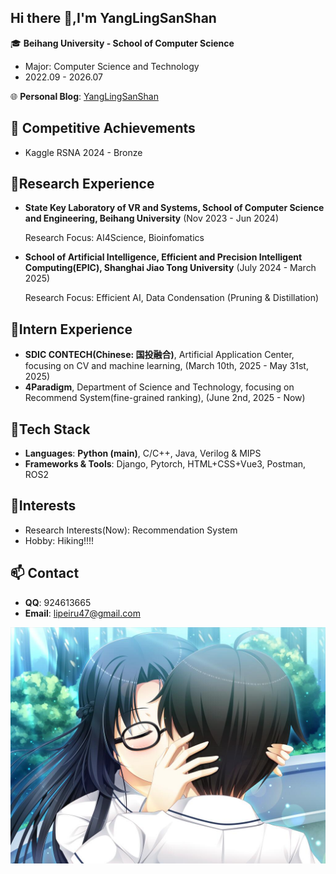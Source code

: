 ## Hi there 👋,I'm YangLingSanShan

🎓 **Beihang University - School of Computer Science**

- Major: Computer Science and Technology
- 2022.09 - 2026.07

🌐 **Personal Blog**: [YangLingSanShan](https://yanglingsanshan.github.io/)

## 🏅 Competitive Achievements

- Kaggle RSNA 2024  - Bronze

## 🔬Research Experience

- **State Key Laboratory of VR and Systems, School of Computer Science and Engineering, Beihang University** (Nov 2023 - Jun 2024)
  
  Research Focus: AI4Science, Bioinfomatics
  
- **School of Artificial Intelligence, Efficient and Precision Intelligent Computing(EPIC), Shanghai Jiao Tong University** (July 2024 - March 2025)

  Research Focus: Efficient AI, Data Condensation (Pruning & Distillation)

## 🔬Intern Experience

- **SDIC CONTECH(Chinese: 国投融合)**, Artificial Application Center, focusing on CV and machine learning, (March 10th, 2025 - May 31st, 2025)
- **4Paradigm**, Department of Science and Technology, focusing on Recommend System(fine-grained ranking), (June 2nd, 2025 -  Now)

## 🔧Tech Stack

- **Languages**: **Python (main)**, C/C++, Java, Verilog & MIPS
- **Frameworks & Tools**: Django, Pytorch, HTML+CSS+Vue3, Postman, ROS2 

## 🌱Interests
- Research Interests(Now): Recommendation System
- Hobby: Hiking!!!!
  
## 📫 Contact

- **QQ**: 924613665
- **Email**: [lipeiru47@gmail.com](mailto:lipeiru47@gmail.com)

<div style="text-align: center;">
    <img src="./wallpaper/6.jpg" style="zoom:50%">
</div>
